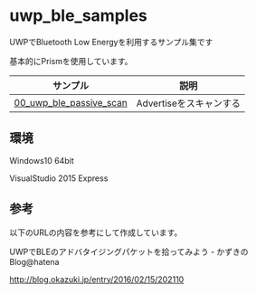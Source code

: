 # uwp_ble_samples
UWPでBluetooth Low Energyを利用するサンプル集です

基本的にPrismを使用しています。

| サンプル | 説明 |
-----------|-------------|
| [00_uwp_ble_passive_scan][0] | Advertiseをスキャンする

[0]: 00_uwp_ble_passive_scan/

## 環境
Windows10 64bit

VisualStudio 2015 Express

## 参考
以下のURLの内容を参考にして作成しています。

UWPでBLEのアドバタイジングパケットを拾ってみよう - かずきのBlog@hatena

http://blog.okazuki.jp/entry/2016/02/15/202110

